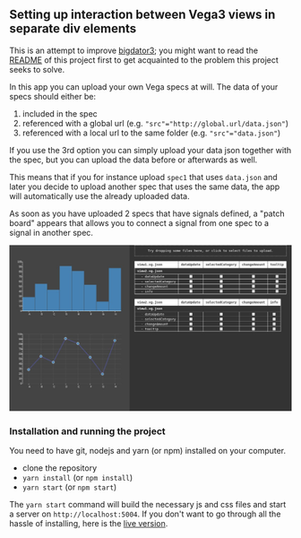 ## Setting up interaction between Vega3 views in separate div elements

This is an attempt to improve [bigdator3](https://github.com/abudaan/bigdator3); you might want to read the [README](https://github.com/abudaan/bigdator3/blob/master/README.md) of this project first to get acquainted to the problem this project seeks to solve.

In this app you can upload your own Vega specs at will. The data of your specs should either be:

1. included in the spec
2. referenced with a global url (e.g. `"src"="http://global.url/data.json"`)
3. referenced with a local url to the same folder (e.g. `"src"="data.json"`)

If you use the 3rd option you can simply upload your data json together with the spec, but you can upload the data before or afterwards as well.

This means that if you for instance upload `spec1` that uses `data.json` and later you decide to upload another spec that uses the same data, the app will automatically use the already uploaded data.

As soon as you have uploaded 2 specs that have signals defined, a "patch board" appears that allows you to connect a signal from one spec to a signal in another spec.

![Patch panel](./screenshot1.jpg "Patch panel")


### Installation and running the project

You need to have git, nodejs and yarn (or npm) installed on your computer.

- clone the repository
- `yarn install` (or `npm install`)
- `yarn start` (or `npm start`)

The `yarn start` command will build the necessary js and css files and start a server on `http://localhost:5004`. If you don't want to go through all the hassle of installing, here is the [live version](https://abudaan.github.io/bigdator4).
